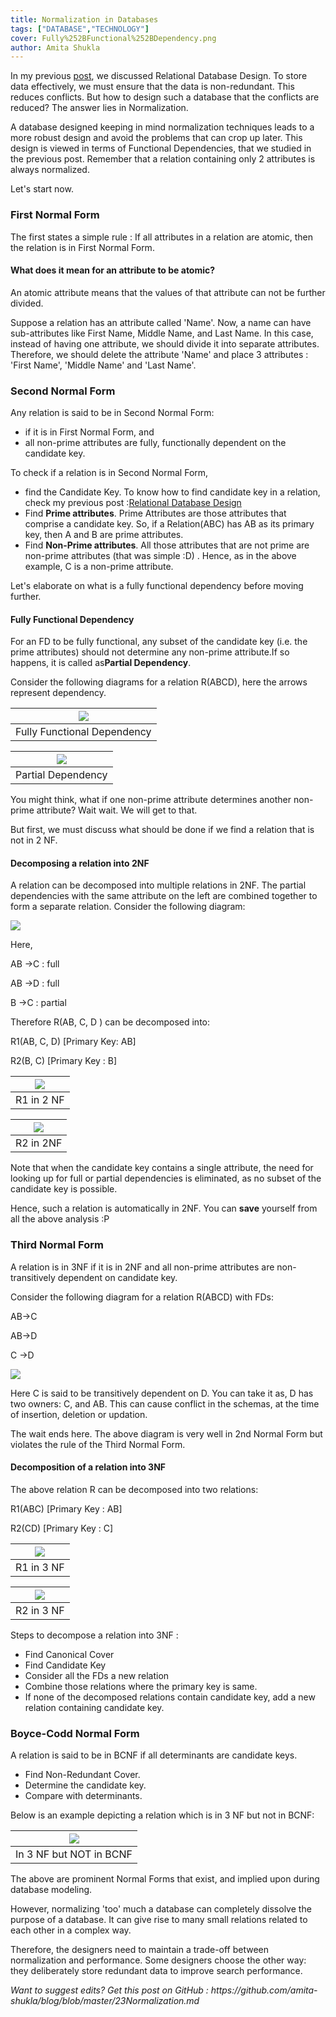 ```yaml
---
title: Normalization in Databases
tags: ["DATABASE","TECHNOLOGY"]
cover: Fully%252BFunctional%252BDependency.png
author: Amita Shukla
---
```



In my previous [post](http://shuklaamita.blogspot.in/2016/06/relational-database-functional-dependencies-canonical-cover-keys.html), we discussed Relational Database Design. To store data effectively, we must ensure that the data is non-redundant. This reduces conflicts. But how to design such a database that the conflicts are reduced? The answer lies in Normalization. 
 
[](<>) 
A database designed keeping in mind normalization techniques leads to a more robust design and avoid the problems that can crop up later. This design is viewed in terms of Functional Dependencies, that we studied in the previous post. 
Remember that a relation containing only 2 attributes is always normalized. 
 
Let's start now. 
 


### First Normal Form

The first states a simple rule : If all attributes in a relation are atomic, then the relation is in First Normal Form. 


#### What does it mean for an attribute to be atomic?

An atomic attribute means that the values of that attribute can not be further divided. 
 
Suppose a relation has an attribute called 'Name'. Now, a name can have sub-attributes like First Name, Middle Name, and Last Name. In this case, instead of having one attribute, we should divide it into separate attributes. Therefore, we should delete the attribute 'Name' and place 3 attributes : 'First Name', 'Middle Name' and 'Last Name'. 
 
 


### Second Normal Form

Any relation is said to be in Second Normal Form:

- if it is in First Normal Form, and
- all non-prime attributes are fully, functionally dependent on the candidate key.

To check if a relation is in Second Normal Form,

- find the Candidate Key. To know how to find candidate key in a relation, check my previous post :[Relational Database Design](http://shuklaamita.blogspot.in/2016/06/relational-database-functional-dependencies-canonical-cover-keys.html)
- Find **Prime attributes**. Prime Attributes are those attributes that comprise a candidate key. So, if a Relation(ABC) has AB as its primary key, then A and B are prime attributes.
- Find **Non-Prime attributes**. All those attributes that are not prime are non-prime attributes (that was simple :D) . Hence, as in the above example, C is a non-prime attribute.

Let's elaborate on what is a fully functional dependency before moving further.

#### Fully Functional Dependency

For an FD to be fully functional, any subset of the candidate key (i.e. the prime attributes) should not determine any non-prime attribute.If so happens, it is called as**Partial Dependency**.

 


Consider the following diagrams for a relation R(ABCD), here the arrows represent dependency.

| [![](https://1.bp.blogspot.com/-B98Be2W44Mc/V3ZPh8bumSI/AAAAAAAABOs/TlFmJii3KfAzo0tc3VQBA521ZHR1JtoJACLcB/s1600/Fully%252BFunctional%252BDependency.png)](https://1.bp.blogspot.com/-B98Be2W44Mc/V3ZPh8bumSI/AAAAAAAABOs/TlFmJii3KfAzo0tc3VQBA521ZHR1JtoJACLcB/s1600/Fully%252BFunctional%252BDependency.png) |
| ------------------------------------------------------------------------------------------------------------------------------------------------------------------------------------------------------------------------------------------------------------------------------------------------------------- |
| Fully Functional Dependency |

 


| [![](https://2.bp.blogspot.com/-0C0A464XgsU/V3ZP-adQklI/AAAAAAAABOw/FTrTT_26-aQo6isUxeJ9ft12_DnZ2XSzACLcB/s1600/Partial%252BDependency.png)](https://2.bp.blogspot.com/-0C0A464XgsU/V3ZP-adQklI/AAAAAAAABOw/FTrTT_26-aQo6isUxeJ9ft12_DnZ2XSzACLcB/s1600/Partial%252BDependency.png) |
| ----------------------------------------------------------------------------------------------------------------------------------------------------------------------------------------------------------------------------------------------------------------------------------- |
| Partial Dependency |

 


 


You might think, what if one non-prime attribute determines another non-prime attribute? Wait wait. We will get to that.

 


But first, we must discuss what should be done if we find a relation that is not in 2 NF.

#### Decomposing a relation into 2NF

A relation can be decomposed into multiple relations in 2NF. The partial dependencies with the same attribute on the left are combined together to form a separate relation. Consider the following diagram:

[![](https://4.bp.blogspot.com/-0C0A464XgsU/V3ZP-adQklI/AAAAAAAABO4/F7NmOheyNVcuoBMjewiACIDMU2VaoC_4ACKgB/s1600/Partial%252BDependency.png)](https://4.bp.blogspot.com/-0C0A464XgsU/V3ZP-adQklI/AAAAAAAABO4/F7NmOheyNVcuoBMjewiACIDMU2VaoC_4ACKgB/s1600/Partial%252BDependency.png)

 


 


Here,

AB →C : full

AB →D : full

B →C : partial

 


Therefore R(AB, C, D ) can be decomposed into:

R1(AB, C, D) \[Primary Key: AB]

R2(B, C) \[Primary Key : B]

 


| [![](https://3.bp.blogspot.com/-B98Be2W44Mc/V3ZPh8bumSI/AAAAAAAABO0/XkJIIb8ceRQovPz-IwS8K314RRjJ2JXAgCKgB/s1600/Fully%252BFunctional%252BDependency.png)](https://3.bp.blogspot.com/-B98Be2W44Mc/V3ZPh8bumSI/AAAAAAAABO0/XkJIIb8ceRQovPz-IwS8K314RRjJ2JXAgCKgB/s1600/Fully%252BFunctional%252BDependency.png) |
| ------------------------------------------------------------------------------------------------------------------------------------------------------------------------------------------------------------------------------------------------------------------------------------------------------------- |
| R1 in 2 NF |

 


| [![](https://3.bp.blogspot.com/-9WgR-Qd_Bjo/V3acYI8RLtI/AAAAAAAABQA/keQ8eI1g7PASQSzeX2tgb3LQj3HjVKFGwCLcB/s1600/R2%252BIn%252B2%252BNF.png)](https://3.bp.blogspot.com/-9WgR-Qd_Bjo/V3acYI8RLtI/AAAAAAAABQA/keQ8eI1g7PASQSzeX2tgb3LQj3HjVKFGwCLcB/s1600/R2%252BIn%252B2%252BNF.png) |
| ----------------------------------------------------------------------------------------------------------------------------------------------------------------------------------------------------------------------------------------------------------------------------------- |
| R2 in 2NF |

 


Note that when the candidate key contains a single attribute, the need for looking up for full or partial dependencies is eliminated, as no subset of the candidate key is possible.

Hence, such a relation is automatically in 2NF. You can **save** yourself from all the above analysis :P

 


### Third Normal Form

A relation is in 3NF if it is in 2NF and all non-prime attributes are non-transitively dependent on candidate key.

Consider the following diagram for a relation R(ABCD) with FDs:

AB→C

AB→D

C →D

[![](https://2.bp.blogspot.com/-qI9BVFFvhew/V3Z6DSi7HAI/AAAAAAAABPM/kb4YvKwHaHcQC_q1NfZ_ZTsBQrPnPi-EACLcB/s1600/Not%252BIn%252B3NF.png)](https://2.bp.blogspot.com/-qI9BVFFvhew/V3Z6DSi7HAI/AAAAAAAABPM/kb4YvKwHaHcQC_q1NfZ_ZTsBQrPnPi-EACLcB/s1600/Not%252BIn%252B3NF.png)

 


Here C is said to be transitively dependent on D. You can take it as, D has two owners: C, and AB. This can cause conflict in the schemas, at the time of insertion, deletion or updation.

 


The wait ends here. The above diagram is very well in 2nd Normal Form but violates the rule of the Third Normal Form.

 


#### Decomposition of a relation into 3NF

The above relation R can be decomposed into two relations:

R1(ABC) \[Primary Key : AB]

R2(CD) \[Primary Key : C]

 


| [![](https://2.bp.blogspot.com/-KvqlY8he8iA/V3Z60tnXBFI/AAAAAAAABPU/oWcSwgouNdwYob6edEEgVGwU5LpElQpIACLcB/s1600/R1%252BIn%252B3NF.png)](https://2.bp.blogspot.com/-KvqlY8he8iA/V3Z60tnXBFI/AAAAAAAABPU/oWcSwgouNdwYob6edEEgVGwU5LpElQpIACLcB/s1600/R1%252BIn%252B3NF.png) |
| ------------------------------------------------------------------------------------------------------------------------------------------------------------------------------------------------------------------------------------------------------------------------- |
| R1 in 3 NF |

| [![](https://3.bp.blogspot.com/-tkrREusspjI/V3Z7p5Umo5I/AAAAAAAABPg/8fIy1QK1SkciNk45AVpFCpKftFgQ5ZoKQCLcB/s1600/R2%252BIn%252B3NF.png)](https://3.bp.blogspot.com/-tkrREusspjI/V3Z7p5Umo5I/AAAAAAAABPg/8fIy1QK1SkciNk45AVpFCpKftFgQ5ZoKQCLcB/s1600/R2%252BIn%252B3NF.png) |
| ------------------------------------------------------------------------------------------------------------------------------------------------------------------------------------------------------------------------------------------------------------------------- |
| R2 in 3 NF |

 


 


Steps to decompose a relation into 3NF :

- Find Canonical Cover
- Find Candidate Key
- Consider all the FDs a new relation
- Combine those relations where the primary key is same.
- If none of the decomposed relations contain candidate key, add a new relation containing candidate key.

### Boyce-Codd Normal Form

A relation is said to be in BCNF if all determinants are candidate keys.

- Find Non-Redundant Cover.
- Determine the candidate key.
- Compare with determinants.

Below is an example depicting a relation which is in 3 NF but not in BCNF:

 


| [![](https://3.bp.blogspot.com/-QbabxlUaZlc/V3aduDnAolI/AAAAAAAABQM/DIZz7GxyrIQQKaBZm0S_PXgHZxjzeXClgCLcB/s1600/Not%252BIn%252B3NF.png)](https://3.bp.blogspot.com/-QbabxlUaZlc/V3aduDnAolI/AAAAAAAABQM/DIZz7GxyrIQQKaBZm0S_PXgHZxjzeXClgCLcB/s1600/Not%252BIn%252B3NF.png) |
| --------------------------------------------------------------------------------------------------------------------------------------------------------------------------------------------------------------------------------------------------------------------------- |
| In 3 NF but NOT in BCNF |

 


The above are prominent Normal Forms that exist, and implied upon during database modeling.

However, normalizing 'too' much a database can completely dissolve the purpose of a database. It can give rise to many small relations related to each other in a complex way.

Therefore, the designers need to maintain a trade-off between normalization and performance. Some designers choose the other way: they deliberately store redundant data to improve search performance.

 


_Want to suggest edits? Get this post on GitHub : https&#x3A;//github.com/amita-shukla/blog/blob/master/23Normalization.md_

 


